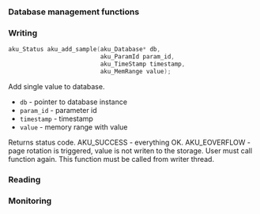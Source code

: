 ### Database management functions

### Writing
```cpp
aku_Status aku_add_sample(aku_Database* db, 
                          aku_ParamId param_id, 
                          aku_TimeStamp timestamp, 
                          aku_MemRange value);
```
Add single value to database.
* `db` - pointer to database instance
* `param_id` - parameter id
* `timestamp` - timestamp
* `value` - memory range with value

Returns status code. AKU_SUCCESS - everything OK. AKU_EOVERFLOW - page rotation is triggered, value is not writen to the storage. User must call function again.
This function must be called from writer thread.

### Reading

### Monitoring